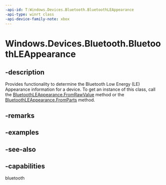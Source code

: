 ```yaml
---
-api-id: T:Windows.Devices.Bluetooth.BluetoothLEAppearance
-api-type: winrt class
-api-device-family-note: xbox
---
```


<!-- Class syntax.
public class BluetoothLEAppearance : Windows.Devices.Bluetooth.IBluetoothLEAppearance
-->

# Windows.Devices.Bluetooth.BluetoothLEAppearance

## -description
Provides functionality to determine the Bluetooth Low Energy (LE) Appearance information for a device. To get an instance of this class, call the [BluetoothLEAppearance.FromRawValue](bluetoothleappearance_fromrawvalue_1696697572.md) method or the [BluetoothLEAppearance.FromParts](bluetoothleappearance_fromparts_1479822747.md) method.

## -remarks

## -examples

## -see-also

## -capabilities
bluetooth
